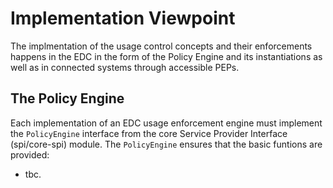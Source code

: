 # Implementation Viewpoint

The implmentation of the usage control concepts and their enforcements happens in the EDC in the form of the Policy Engine and its instantiations as well as in connected systems through accessible PEPs.


## The Policy Engine

Each implementation of an EDC usage enforcement engine must implement the `PolicyEngine` interface from the core Service Provider Interface (spi/core-spi) module. The `PolicyEngine` ensures that the basic funtions are provided:
- tbc.